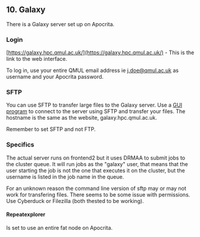 ## 10. Galaxy
There is a Galaxy server set up on Apocrita. 

### Login
[https://galaxy.hpc.qmul.ac.uk/](https://galaxy.hpc.qmul.ac.uk/) - This is the link to the web interface. 

To log in, use your entire QMUL email address ie j.doe@qmul.ac.uk as username and your Apocrita password. 

### SFTP
You can use SFTP to transfer large files to the Galaxy server. Use a [GUI program](1_6_copying_and_downloading_files.md) to connect to the server using SFTP and transfer your files. The hostname is the same as the website, galaxy.hpc.qmul.ac.uk.

Remember to set SFTP and not FTP. 

### Specifics
The actual server runs on frontend2 but it uses DRMAA to submit jobs to the cluster queue. It will run jobs as the "galaxy" user, that means that the user starting the job is not the one that executes it on the cluster, but the username is listed in the job name in the queue.

For an unknown reason the command line version of sftp may or may not work for transfering files. There seems to be some issue with permissions. Use Cyberduck or Filezilla (both thested to be working). 

#### Repeatexplorer
Is set to use an entire fat node on Apocrita.
